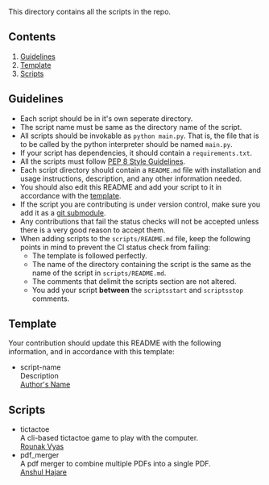 This directory contains all the scripts in the repo.

## Contents
1. [Guidelines](#guidelines)
2. [Template](#template)
3. [Scripts](#script)

## Guidelines
-  Each script should be in it's own seperate directory.
-  The script name must be same as the directory name of the script.
-  All scripts should be invokable as `python main.py`. That is, the file that is to be called by the python interpreter should be named `main.py`.
- If your script has dependencies, it should contain a `requirements.txt`.
- All the scripts must follow [PEP 8 Style Guidelines](https://www.python.org/dev/peps/pep-0008/).
- Each script directory should contain a `README.md` file with installation and usage instructions, description, and any other information needed.
- You should also edit this README and add your script to it in accordance with the [template](#template).
- If the script you are contributing is under version control, make sure you add it as a [git submodule](https://git-scm.com/book/en/v2/Git-Tools-Submodules).
-  Any contributions that fail the status checks will not be accepted unless there is a very good reason to accept them.
- When adding scripts to the `scripts/README.md` file, keep the following points in mind to prevent the CI status check from failing:
    * The template is followed perfectly.
	* The name of the directory containing the script is the same as the name of the script in `scripts/README.md`.
	* The comments that delimit the scripts section are not altered.
	* You add your script **between** the `scriptsstart` and `scriptsstop` comments.

## Template
Your contribution should update this README with the following information, and in accordance with this template:

-	script-name<br />
	Description<br />
	[Author's Name](#)

## Scripts
<!-- scriptsstart -->
-	tictactoe<br />
	A cli-based tictactoe game to play with the computer.<br />
	[Rounak Vyas](http://www.github.com/itsron717)
-	pdf_merger<br />
    A pdf merger to combine multiple PDFs into a single PDF.<br />
    [Anshul Hajare](https://github.com/AnshulH)
<!-- scriptsstop -->
